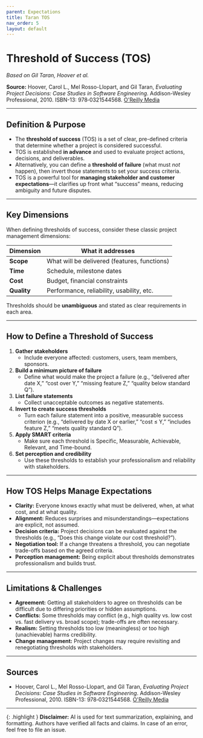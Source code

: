 ```yaml
---
parent: Expectations
title: Taran TOS
nav_order: 5
layout: default
---
```


# Threshold of Success (TOS)  
*Based on Gil Taran, Hoover et al.*

**Source:** Hoover, Carol L., Mel Rosso-Llopart, and Gil Taran, _Evaluating Project Decisions: Case Studies in Software Engineering_. Addison-Wesley Professional, 2010. ISBN-13: 978‐0321544568. [O'Reilly Media](https://www.oreilly.com/library/view/evaluating-project-decisions/9780321685629/)

---

## Definition & Purpose

- The **threshold of success** (TOS) is a set of clear, pre-defined criteria that determine whether a project is considered successful.
- TOS is established **in advance** and used to evaluate project actions, decisions, and deliverables.
- Alternatively, you can define a **threshold of failure** (what must _not_ happen), then invert those statements to set your success criteria.
- TOS is a powerful tool for **managing stakeholder and customer expectations**—it clarifies up front what “success” means, reducing ambiguity and future disputes.

---

## Key Dimensions

When defining thresholds of success, consider these classic project management dimensions:

| **Dimension** | **What it addresses**                       |
|---------------|---------------------------------------------|
| **Scope**     | What will be delivered (features, functions)|
| **Time**      | Schedule, milestone dates                   |
| **Cost**      | Budget, financial constraints               |
| **Quality**   | Performance, reliability, usability, etc.   |

Thresholds should be **unambiguous** and stated as clear requirements in each area.

---

## How to Define a Threshold of Success

1. **Gather stakeholders**  
   - Include everyone affected: customers, users, team members, sponsors.
2. **Build a minimum picture of failure**  
   - Define what would make the project a failure (e.g., “delivered after date X,” “cost over Y,” “missing feature Z,” “quality below standard Q”).
3. **List failure statements**  
   - Collect unacceptable outcomes as negative statements.
4. **Invert to create success thresholds**  
   - Turn each failure statement into a positive, measurable success criterion (e.g., “delivered by date X or earlier,” “cost ≤ Y,” “includes feature Z,” “meets quality standard Q”).
5. **Apply SMART criteria**  
   - Make sure each threshold is Specific, Measurable, Achievable, Relevant, and Time-bound.
6. **Set perception and credibility**  
   - Use these thresholds to establish your professionalism and reliability with stakeholders.

---

## How TOS Helps Manage Expectations

- **Clarity:** Everyone knows exactly what must be delivered, when, at what cost, and at what quality.
- **Alignment:** Reduces surprises and misunderstandings—expectations are explicit, not assumed.
- **Decision criteria:** Project decisions can be evaluated against the thresholds (e.g., “Does this change violate our cost threshold?”).
- **Negotiation tool:** If a change threatens a threshold, you can negotiate trade-offs based on the agreed criteria.
- **Perception management:** Being explicit about thresholds demonstrates professionalism and builds trust.

---

## Limitations & Challenges

- **Agreement:** Getting all stakeholders to agree on thresholds can be difficult due to differing priorities or hidden assumptions.
- **Conflicts:** Some thresholds may conflict (e.g., high quality vs. low cost vs. fast delivery vs. broad scope); trade-offs are often necessary.
- **Realism:** Setting thresholds too low (meaningless) or too high (unachievable) harms credibility.
- **Change management:** Project changes may require revisiting and renegotiating thresholds with stakeholders.

---

## Sources

- Hoover, Carol L., Mel Rosso-Llopart, and Gil Taran, _Evaluating Project Decisions: Case Studies in Software Engineering_. Addison-Wesley Professional, 2010. ISBN-13: 978‐0321544568. [O'Reilly Media](https://www.oreilly.com/library/view/evaluating-project-decisions/9780321685629/)

---

{: .highlight }
**Disclaimer:** AI is used for text summarization, explaining, and formatting. Authors have verified all facts and claims. In case of an error, feel free to file an issue.
